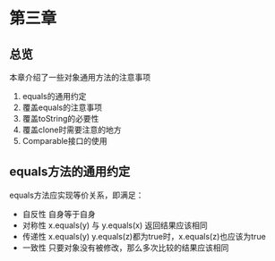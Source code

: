# 第三章 
## 总览
本章介绍了一些对象通用方法的注意事项
1. equals的通用约定
2. 覆盖equals的注意事项
3. 覆盖toString的必要性
4. 覆盖clone时需要注意的地方
5. Comparable接口的使用

## equals方法的通用约定
  equals方法应实现等价关系，即满足：
  - 自反性 自身等于自身
  - 对称性 x.equals(y) 与 y.equals(x) 返回结果应该相同
  - 传递性 x.equals(y) y.equals(z)都为true时，x.equals(z)也应该为true
  - 一致性 只要对象没有被修改，那么多次比较的结果应该相同